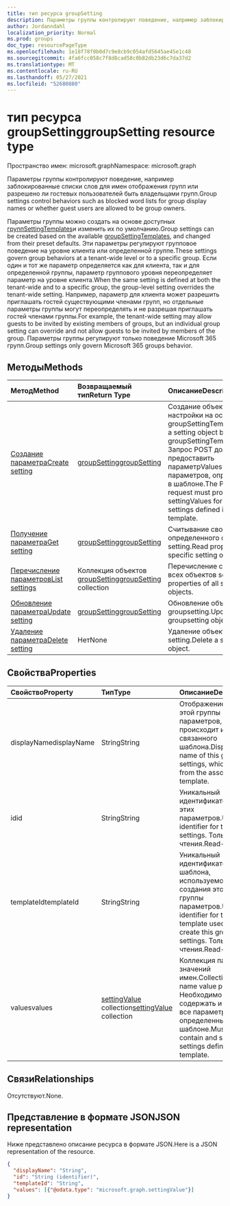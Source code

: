 ```yaml
---
title: тип ресурса groupSetting
description: Параметры группы контролируют поведение, например заблокированные списки слов для имен отображения групп или разрешено ли гостевых пользователей быть владельцами групп.
author: Jordanndahl
localization_priority: Normal
ms.prod: groups
doc_type: resourcePageType
ms.openlocfilehash: 1e18f78f0b0d7c9e8cb9c054afd5645ae45e1c48
ms.sourcegitcommit: 4fa6fcc058c7f8d8cad58c0b82db23d6c7da37d2
ms.translationtype: MT
ms.contentlocale: ru-RU
ms.lasthandoff: 05/27/2021
ms.locfileid: "52680880"
---
```

# <a name="groupsetting-resource-type"></a><span data-ttu-id="74256-103">тип ресурса groupSetting</span><span class="sxs-lookup"><span data-stu-id="74256-103">groupSetting resource type</span></span>

<span data-ttu-id="74256-104">Пространство имен: microsoft.graph</span><span class="sxs-lookup"><span data-stu-id="74256-104">Namespace: microsoft.graph</span></span>

<span data-ttu-id="74256-105">Параметры группы контролируют поведение, например заблокированные списки слов для имен отображения групп или разрешено ли гостевых пользователей быть владельцами групп.</span><span class="sxs-lookup"><span data-stu-id="74256-105">Group settings control behaviors such as blocked word lists for group display names or whether guest users are allowed to be group owners.</span></span>

<span data-ttu-id="74256-106">Параметры группы можно создать на основе доступных [группSettingTemplates](groupsettingtemplate.md)и изменить их по умолчанию.</span><span class="sxs-lookup"><span data-stu-id="74256-106">Group settings can be created based on the available [groupSettingTemplates](groupsettingtemplate.md), and changed from their preset defaults.</span></span> <span data-ttu-id="74256-107">Эти параметры регулируют групповое поведение на уровне клиента или определенной группе.</span><span class="sxs-lookup"><span data-stu-id="74256-107">These settings govern group behaviors at a tenant-wide level or to a specific group.</span></span> <span data-ttu-id="74256-108">Если один и тот же параметр определяется как для клиента, так и для определенной группы, параметр группового уровня переопределяет параметр на уровне клиента.</span><span class="sxs-lookup"><span data-stu-id="74256-108">When the same setting is defined at both the tenant-wide and to a specific group, the group-level setting overrides the tenant-wide setting.</span></span>  <span data-ttu-id="74256-109">Например, параметр для клиента может разрешить приглашать гостей существующими членами групп, но отдельные параметры группы могут переопределять и не разрешая приглашать гостей членами группы.</span><span class="sxs-lookup"><span data-stu-id="74256-109">For example, the tenant-wide setting may allow guests to be invited by existing members of groups, but an individual group setting can override and not allow guests to be invited by members of the group.</span></span> <span data-ttu-id="74256-110">Параметры группы регулируют только поведение Microsoft 365 групп.</span><span class="sxs-lookup"><span data-stu-id="74256-110">Group settings only govern Microsoft 365 groups behavior.</span></span>

## <a name="methods"></a><span data-ttu-id="74256-111">Методы</span><span class="sxs-lookup"><span data-stu-id="74256-111">Methods</span></span>

| <span data-ttu-id="74256-112">Метод</span><span class="sxs-lookup"><span data-stu-id="74256-112">Method</span></span> | <span data-ttu-id="74256-113">Возвращаемый тип</span><span class="sxs-lookup"><span data-stu-id="74256-113">Return Type</span></span> | <span data-ttu-id="74256-114">Описание</span><span class="sxs-lookup"><span data-stu-id="74256-114">Description</span></span> |
|:---------------|:--------|:----------|
|[<span data-ttu-id="74256-115">Создание параметра</span><span class="sxs-lookup"><span data-stu-id="74256-115">Create setting</span></span>](../api/groupsetting-post-groupsettings.md) | [<span data-ttu-id="74256-116">groupSetting</span><span class="sxs-lookup"><span data-stu-id="74256-116">groupSetting</span></span>](groupsetting.md) |<span data-ttu-id="74256-117">Создание объекта настройки на основе groupSettingTemplate.</span><span class="sxs-lookup"><span data-stu-id="74256-117">Create a setting object based on a groupSettingTemplate.</span></span> <span data-ttu-id="74256-118">Запрос POST должен предоставить параметрValues для всех параметров, определенных в шаблоне.</span><span class="sxs-lookup"><span data-stu-id="74256-118">The POST request must provide settingValues for all the settings defined in the template.</span></span> |
|[<span data-ttu-id="74256-119">Получение параметра</span><span class="sxs-lookup"><span data-stu-id="74256-119">Get setting</span></span>](../api/groupsetting-get.md) | [<span data-ttu-id="74256-120">groupSetting</span><span class="sxs-lookup"><span data-stu-id="74256-120">groupSetting</span></span>](groupsetting.md) | <span data-ttu-id="74256-121">Считывание свойств определенного объекта setting.</span><span class="sxs-lookup"><span data-stu-id="74256-121">Read properties of a specific setting object.</span></span> |
|[<span data-ttu-id="74256-122">Перечисление параметров</span><span class="sxs-lookup"><span data-stu-id="74256-122">List settings</span></span>](../api/groupsetting-list.md) | <span data-ttu-id="74256-123">Коллекция объектов [groupSetting](groupsetting.md)</span><span class="sxs-lookup"><span data-stu-id="74256-123">[groupSetting](groupsetting.md) collection</span></span> | <span data-ttu-id="74256-124">Перечисление свойств всех объектов setting.</span><span class="sxs-lookup"><span data-stu-id="74256-124">List properties of all setting objects.</span></span> |
|[<span data-ttu-id="74256-125">Обновление параметра</span><span class="sxs-lookup"><span data-stu-id="74256-125">Update setting</span></span>](../api/groupsetting-update.md) | [<span data-ttu-id="74256-126">groupSetting</span><span class="sxs-lookup"><span data-stu-id="74256-126">groupSetting</span></span>](groupsetting.md) | <span data-ttu-id="74256-127">Обновление объекта groupsetting.</span><span class="sxs-lookup"><span data-stu-id="74256-127">Update groupsetting object.</span></span> |
|[<span data-ttu-id="74256-128">Удаление параметра</span><span class="sxs-lookup"><span data-stu-id="74256-128">Delete setting</span></span>](../api/groupsetting-delete.md) | <span data-ttu-id="74256-129">Нет</span><span class="sxs-lookup"><span data-stu-id="74256-129">None</span></span> | <span data-ttu-id="74256-130">Удаление объекта setting.</span><span class="sxs-lookup"><span data-stu-id="74256-130">Delete a setting object.</span></span> |

## <a name="properties"></a><span data-ttu-id="74256-131">Свойства</span><span class="sxs-lookup"><span data-stu-id="74256-131">Properties</span></span>

| <span data-ttu-id="74256-132">Свойство</span><span class="sxs-lookup"><span data-stu-id="74256-132">Property</span></span> | <span data-ttu-id="74256-133">Тип</span><span class="sxs-lookup"><span data-stu-id="74256-133">Type</span></span> | <span data-ttu-id="74256-134">Описание</span><span class="sxs-lookup"><span data-stu-id="74256-134">Description</span></span> |
|:---------------|:--------|:----------|
|<span data-ttu-id="74256-135">displayName</span><span class="sxs-lookup"><span data-stu-id="74256-135">displayName</span></span>|<span data-ttu-id="74256-136">String</span><span class="sxs-lookup"><span data-stu-id="74256-136">String</span></span>| <span data-ttu-id="74256-137">Отображение имени этой группы параметров, которое происходит из связанного шаблона.</span><span class="sxs-lookup"><span data-stu-id="74256-137">Display name of this group of settings, which comes from the associated template.</span></span> |
|<span data-ttu-id="74256-138">id</span><span class="sxs-lookup"><span data-stu-id="74256-138">id</span></span>|<span data-ttu-id="74256-139">String</span><span class="sxs-lookup"><span data-stu-id="74256-139">String</span></span>| <span data-ttu-id="74256-140">Уникальный идентификатор для этих параметров.</span><span class="sxs-lookup"><span data-stu-id="74256-140">Unique identifier for these settings.</span></span> <span data-ttu-id="74256-141">Только для чтения.</span><span class="sxs-lookup"><span data-stu-id="74256-141">Read-only.</span></span> |
|<span data-ttu-id="74256-142">templateId</span><span class="sxs-lookup"><span data-stu-id="74256-142">templateId</span></span>|<span data-ttu-id="74256-143">String</span><span class="sxs-lookup"><span data-stu-id="74256-143">String</span></span>| <span data-ttu-id="74256-144">Уникальный идентификатор для шаблона, используемого для создания этой группы параметров.</span><span class="sxs-lookup"><span data-stu-id="74256-144">Unique identifier for the template used to create this group of settings.</span></span> <span data-ttu-id="74256-145">Только для чтения.</span><span class="sxs-lookup"><span data-stu-id="74256-145">Read-only.</span></span> |
|<span data-ttu-id="74256-146">values</span><span class="sxs-lookup"><span data-stu-id="74256-146">values</span></span>|<span data-ttu-id="74256-147">[settingValue](settingvalue.md) collection</span><span class="sxs-lookup"><span data-stu-id="74256-147">[settingValue](settingvalue.md) collection</span></span>| <span data-ttu-id="74256-148">Коллекция пар значений имен.</span><span class="sxs-lookup"><span data-stu-id="74256-148">Collection of name value pairs.</span></span> <span data-ttu-id="74256-149">Необходимо содержать и задать все параметры, определенные в шаблоне.</span><span class="sxs-lookup"><span data-stu-id="74256-149">Must contain and set all the settings defined in the template.</span></span> |

## <a name="relationships"></a><span data-ttu-id="74256-150">Связи</span><span class="sxs-lookup"><span data-stu-id="74256-150">Relationships</span></span>

<span data-ttu-id="74256-151">Отсутствуют.</span><span class="sxs-lookup"><span data-stu-id="74256-151">None.</span></span>

## <a name="json-representation"></a><span data-ttu-id="74256-152">Представление в формате JSON</span><span class="sxs-lookup"><span data-stu-id="74256-152">JSON representation</span></span>

<span data-ttu-id="74256-153">Ниже представлено описание ресурса в формате JSON.</span><span class="sxs-lookup"><span data-stu-id="74256-153">Here is a JSON representation of the resource.</span></span>

<!--{
  "blockType": "resource",
  "openType": true,
  "optionalProperties": [],
  "keyProperty": "id",
  "baseType": "microsoft.graph.entity",
  "@odata.type": "microsoft.graph.groupSetting"
}-->

```json
{
  "displayName": "String",
  "id": "String (identifier)",
  "templateId": "String",
  "values": [{"@odata.type": "microsoft.graph.settingValue"}]
}
```


<!-- uuid: 8fcb5dbc-d5aa-4681-8e31-b001d5168d79
2015-10-25 14:57:30 UTC -->
<!-- {
  "type": "#page.annotation",
  "description": "groupSetting resource",
  "keywords": "",
  "section": "documentation",
  "tocPath": ""
}-->

